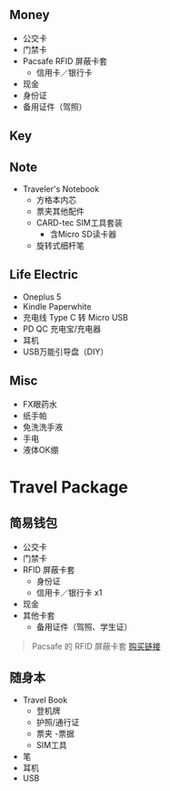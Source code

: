 ## Money

- 公交卡
- 门禁卡
- Pacsafe RFID 屏蔽卡套
  - 信用卡／银行卡
- 现金
- 身份证
- 备用证件（驾照）

## Key

## Note

- Traveler's Notebook
  - 方格本内芯
  - 票夹其他配件
  - CARD-tec SIM工具套装
    - 含Micro SD读卡器
  - 旋转式细杆笔

## Life Electric

- Oneplus 5
- Kindle Paperwhite
- 充电线 Type C 转 Micro USB
- PD QC 充电宝/充电器
- 耳机
- USB万能引导盘（DIY）

## Misc

- FX眼药水
- 纸手帕
- 免洗洗手液
- 手电
- 液体OK绷

# Travel Package
## 简易钱包

- 公交卡
- 门禁卡
- RFID 屏蔽卡套
  - 身份证
  - 信用卡／银行卡 x1
- 现金
- 其他卡套
  - 备用证件（驾照、学生证）

> Pacsafe 的 RFID 屏蔽卡套 [购买链接]()

## 随身本

- Travel Book
  - 登机牌
  - 护照/通行证
  - 票夹
    -票据
  - SIM工具
- 笔
- 耳机
- USB
